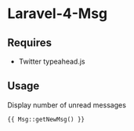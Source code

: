 Laravel-4-Msg
=============

Requires
--------

* Twitter typeahead.js

Usage
-----

Display number of unread messages

    {{ Msg::getNewMsg() }}
    
    
